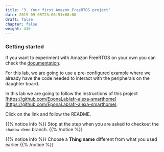 ```yaml
---
title: "3. Your first Amazon FreeRTOS project"
date: 2019-09-05T23:06:51+08:00
draft: false
chapter: false
weight: 430
---
```


### Getting started

If you want to experiment with Amazon FreeRTOS on your own you can check the [documentation](https://docs.aws.amazon.com/freertos/latest/userguide/freertos-getting-started.html).

For this lab, we are going to use a pre-configured example where we already have the code needed to interact with the peripherals on the daughter board.

In this lab we are going to follow the instructions of this project [https://github.com/EponaLab/afr-alexa-smarthome](https://github.com/EponaLab/afr-alexa-smarthome).

Click on the link and follow the README. 

{{% notice info %}}
Stop at the step when you are asked to checkout the `shadow-demo` branch.
{{% /notice %}}

{{% notice info %}}
Choose a **Thing name** different from what you used earlier
{{% /notice %}}
